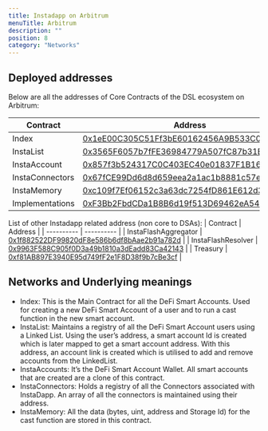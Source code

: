 ```yaml
---
title: Instadapp on Arbitrum
menuTitle: Arbitrum
description: ""
position: 8
category: "Networks"
---
```


## Deployed addresses

Below are all the addresses of Core Contracts of the DSL ecosystem on Arbitrum:

| Contract | Address |
| ---------- | ---------- |
| Index | [0x1eE00C305C51Ff3bE60162456A9B533C07cD9288](https://arbiscan.io/address/0x1eE00C305C51Ff3bE60162456A9B533C07cD9288#code) |
| InstaList | [0x3565F6057b7fFE36984779A507fC87b31EFb0f09](https://arbiscan.io/address/0x3565F6057b7fFE36984779A507fC87b31EFb0f09#code) |
| InstaAccount | [0x857f3b524317C0C403EC40e01837F1B160F9E7Ab](https://arbiscan.io/address/0x857f3b524317C0C403EC40e01837F1B160F9E7Ab#code) |
| InstaConnectors | [0x67fCE99Dd6d8d659eea2a1ac1b8881c57eb6592B](https://arbiscan.io/address/0x67fCE99Dd6d8d659eea2a1ac1b8881c57eb6592B#code) |
| InstaMemory | [0xc109f7Ef06152c3a63dc7254fD861E612d3Ac571](https://arbiscan.io/address/0xc109f7Ef06152c3a63dc7254fD861E612d3Ac571#code) |
| Implementations | [0xF3Bb2FbdCDa1B8B6d19f513D69462eA548d0eF12](https://arbiscan.io/address/0xF3Bb2FbdCDa1B8B6d19f513D69462eA548d0eF12#code) |

List of other Instadapp related address (non core to DSAs):
| Contract | Address |
| ---------- | ---------- | 
| InstaFlashAggregator | [0x1f882522DF99820dF8e586b6df8bAae2b91a782d](https://arbiscan.io/address/0x1f882522DF99820dF8e586b6df8bAae2b91a782d#code) |
| InstaFlashResolver | [0x9963F588C905f0D3a49b1810a3dEadd83Ca42143](https://arbiscan.io/address/0x9963F588C905f0D3a49b1810a3dEadd83Ca42143#code) |
| Treasury | [0xf81AB897E3940E95d749fF2e1F8D38f9b7cBe3cf](https://arbiscan.io/address/0xf81AB897E3940E95d749fF2e1F8D38f9b7cBe3cf) |

## Networks and Underlying meanings

- Index: This is the Main Contract for all the DeFi Smart Accounts. Used for creating a new DeFi Smart Account of a user and to run a cast function in the new smart account.
- InstaList: Maintains a registry of all the DeFi Smart Account users using a Linked List. Using the user’s address, a smart account Id is created which is later mapped to get a smart account address. With this address, an account link is created which is utilised to add and remove accounts from the LinkedList.
- InstaAccounts: It’s the DeFi Smart Account Wallet. All smart accounts that are created are a clone of this contract.
- InstaConnectors: Holds a registry of all the Connectors associated with InstaDapp. An array of all the connectors is maintained using their address.
- InstaMemory: All the data (bytes, uint, address and Storage Id) for the cast function are stored in this contract.
